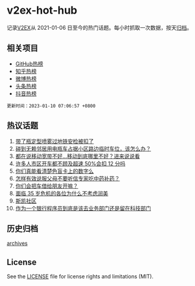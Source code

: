 # v2ex-hot-hub

 记录[V2EX](https://www.v2ex.com/)从 2021-01-06 日至今的热门话题。每小时抓取一次数据，按天[归档](archives)。
 
 ## 相关项目

- [GitHub热榜](https://github.com/lonnyzhang423/github-hot-hub)
- [知乎热榜](https://github.com/lonnyzhang423/zhihu-hot-hub)
- [微博热榜](https://github.com/lonnyzhang423/weibo-hot-hub)
- [头条热榜](https://github.com/lonnyzhang423/toutiao-hot-hub)
- [抖音热榜](https://github.com/lonnyzhang423/douyin-hot-hub)


 `更新时间：2023-01-10 07:06:57 +0800`

## 热议话题

1. [带了瓶定型喷雾过地铁安检被扣了](https://www.v2ex.com/t/907496)
1. [碰到无赖邻居用电瓶车占据小区路边临时车位，该怎么办？](https://www.v2ex.com/t/907478)
1. [都在说移动宽带不好...移动到底哪里不好？进来说说看](https://www.v2ex.com/t/907577)
1. [许多人市区开车都不顾及超速 50%会扣 12 分吗](https://www.v2ex.com/t/907498)
1. [你们真能看清楚色盲卡上的数字么](https://www.v2ex.com/t/907617)
1. [怎样有效说服父母不要听信专家吃中药补药？](https://www.v2ex.com/t/907513)
1. [你们会把车借给朋友开嘛？](https://www.v2ex.com/t/907574)
1. [面临 35 岁危机的各位为什么不考虑润美](https://www.v2ex.com/t/907682)
1. [斯凯社区](https://www.v2ex.com/t/907526)
1. [作为一个银行程序员到底是该去业务部门还是留在科技部门](https://www.v2ex.com/t/907494)

## 历史归档

[archives](archives)

## License

See the [LICENSE](LICENSE) file for license rights and limitations (MIT).
